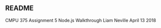 README
---------------------------------------

CMPU 375
Assignment 5 Node.js Walkthrough
Liam Neville
April 13 2018
